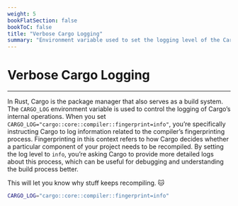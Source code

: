 ```yaml
---
weight: 5
bookFlatSection: false
bookToC: false
title: "Verbose Cargo Logging"
summary: "Environment variable used to set the logging level of the Cargo’s compiler fingerprinting to `info`."
---
```


<!--markdownlint-disable MD025 MD033 -->

# Verbose Cargo Logging

---

In Rust, Cargo is the package manager that also serves as a build system. The `CARGO_LOG` environment variable is used to control the logging of Cargo’s internal operations. When you set `CARGO_LOG="cargo::core::compiler::fingerprint=info"`, you’re specifically instructing Cargo to log information related to the compiler’s fingerprinting process. Fingerprinting in this context refers to how Cargo decides whether a particular component of your project needs to be recompiled. By setting the log level to `info`, you’re asking Cargo to provide more detailed logs about this process, which can be useful for debugging and understanding the build process better.

This will let you know why stuff keeps recompiling. 🐱

```bash
CARGO_LOG="cargo::core::compiler::fingerprint=info"
```
